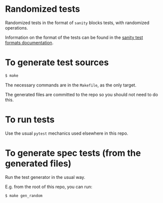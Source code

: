 # Randomized tests

Randomized tests in the format of `sanity` blocks tests, with randomized operations.

Information on the format of the tests can be found in the [sanity test formats documentation](../../formats/sanity/README.md).

# To generate test sources

```bash
$ make
```

The necessary commands are in the `Makefile`, as the only target.

The generated files are committed to the repo so you should not need to do this.

# To run tests

Use the usual `pytest` mechanics used elsewhere in this repo.

# To generate spec tests (from the generated files)

Run the test generator in the usual way.

E.g. from the root of this repo, you can run:

```bash
$ make gen_random
```
